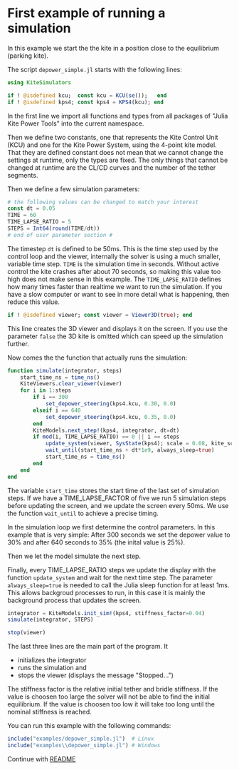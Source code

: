 # First example of running a simulation

In this example we start the the kite in a position close to the equilibrium (parking kite).

The script `depower_simple.jl` starts with the following lines:

```julia
using KiteSimulators

if ! @isdefined kcu;  const kcu = KCU(se());   end
if ! @isdefined kps4; const kps4 = KPS4(kcu); end
```
In the first line we import all functions and types from all packages of "Julia Kite Power Tools" into the current namespace.

Then we define two constants, one that represents the Kite Control Unit (KCU) and one for the Kite Power System, using the 4-point kite model. That they are defined constant does not mean that we cannot change the settings at runtime, only the types are fixed. The only things that cannot be changed at runtime are the CL/CD curves and the number of the tether segments.

Then we define a few simulation parameters:
```julia
# the following values can be changed to match your interest
const dt = 0.05
TIME = 60
TIME_LAPSE_RATIO = 5
STEPS = Int64(round(TIME/dt))
# end of user parameter section #
```
The timestep `dt` is defined to be 50ms. This is the time step used by the control loop and the viewer, internally the solver is using a much smaller, variable time step. `TIME` is the simulation time in seconds. Without active control the kite crashes after about 70 seconds, so making this value too high does not make sense in this example. The `TIME_LAPSE_RATIO` defines how many times faster than realtime we want to run the simulation. If you have a slow computer or want to see in more detail what is happening, then reduce this value.

```julia
if ! @isdefined viewer; const viewer = Viewer3D(true); end
```
This line creates the 3D viewer and displays it on the screen. If you use the parameter `false` the 3D kite is omitted which can speed up the simulation further.

Now comes the the function that actually runs the simulation:
```julia
function simulate(integrator, steps)
    start_time_ns = time_ns()
    KiteViewers.clear_viewer(viewer)
    for i in 1:steps
        if i == 300
            set_depower_steering(kps4.kcu, 0.30, 0.0)
        elseif i == 640
            set_depower_steering(kps4.kcu, 0.35, 0.0)    
        end
        KiteModels.next_step!(kps4, integrator, dt=dt)
        if mod(i, TIME_LAPSE_RATIO) == 0 || i == steps
            update_system(viewer, SysState(kps4); scale = 0.08, kite_scale=3.0)
            wait_until(start_time_ns + dt*1e9, always_sleep=true)
            start_time_ns = time_ns()
        end
    end
end
```
The variable `start_time` stores the start time of the last set of simulation steps. If we have a TIME_LAPSE_FACTOR of five we run 5 simulation steps before updating the screen, and we update the screen every 50ms. We use the function `wait_until` to achieve a precise timing.

In the simulation loop we first determine the control parameters. In this example that is very simple: After 300 seconds we set the depower value to 30% and after 640 seconds to 35% (the inital value is 25%).

Then we let the model simulate the next step.

Finally, every TIME_LAPSE_RATIO steps we update the display with the function `update_system` and wait for the next time step. The parameter `always_sleep=true` is needed to call the Julia sleep function for at least 1ms. This allows backgroud processes to run, in this case it is mainly the background process that updates the screen.

```julia
integrator = KiteModels.init_sim!(kps4, stiffness_factor=0.04)
simulate(integrator, STEPS)

stop(viewer)
```
The last three lines are the main part of the program. It 
- initializes the integrator
- runs the simulation and
- stops the viewer (displays the message "Stopped...")

The stiffness factor is the relative initial tether and bridle stiffness. If the value is choosen too large the solver will not be able to find the initial equilibrium. If the value is choosen too low it will take too long until the nominal stiffness is reached. 

You can run this example with the following commands:
```julia
include("examples/depower_simple.jl")  # Linux
include("examples\\depower_simple.jl") # Windows
```

Continue with [README](../README.md)
